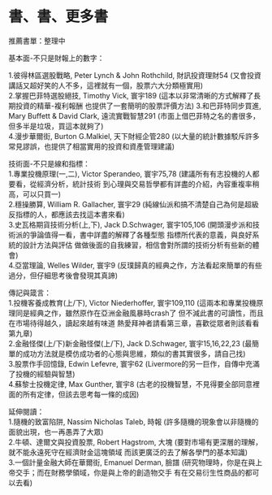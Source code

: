 # 書、書、更多書

推薦書單：整理中

基本面-不只是財報上的數字： 

1.彼得林區選股戰略, Peter Lynch & John Rothchild, 財訊投資理財54 \(又會投資講話又超好笑的人不多，這裡就有一個，股票六大分類極實用\)   
2.掌握巴菲特選股絕技, Timothy Vick, 寰宇189 \(這本以非常清晰的方式解釋了長期投資的精華-複利報酬 也提供了一套簡明的股票評價方法\) 3.和巴菲特同步買進, Mary Buffett & David Clark, 遠流實戰智慧291 \(市面上借巴菲特之名的書很多，但多半是垃圾，買這本就夠了\)   
4.漫步華爾街, Burton G.Malkiel, 天下財經企管280 \(以大量的統計數據駁斥許多常見謬誤，也提供了相當實用的投資和資產管理建議\)

技術面-不只是線和指標：   
1.專業投機原理\(一,二\), Victor Sperandeo, 寰宇75,78 \(建議所有有志投機的人都要看，從經濟分析，統計技術 到心理與交易哲學都有詳盡的介紹，內容重複率稍高，可以只買一\)   
2.穩操勝算, William R. Gallacher, 寰宇29 \(純線仙派和搞不清楚自己為何是超級反指標的人，都應該去找這本書來看\)   
3.史瓦格期貨技術分析\(上,下\), Jack D.Schwager, 寰宇105,106 \(開頭漫步派和技術派的爭論值得一看，書中詳盡的解釋了各種型態 指標所代表的意義，與良好系統的設計方法與評估 做做後面的自我練習，相信會對所謂的技術分析有些新的體會\)   
4.亞當理論, Welles Wilder, 寰宇9 \(反璞歸真的經典之作，方法看起來簡單的有些過分，但仔細思考後會發現其真諦\)

傳記與箴言：   
1.投機客養成教育\(上/下\), Victor Niederhoffer, 寰宇109,110 \(這兩本和專業投機原理同是經典之作，雖然原作在亞洲金融風暴時crash了 但不減此書的可讀性，而且在市場待得越久，讀起來越有味道 熱愛拜神者請看第三章，喜歡從眾者則該看看第九章\)   
2.金融怪傑\(上/下\)新金融怪傑\(上/下\), Jack D.Schwager, 寰宇15,16,22,23 \(最簡單的成功方法就是模仿成功者的心態與思維，類似的書其實很多，請自己找\)   
3.股票作手回憶錄, Edwin Lefevre, 寰宇62 \(Livermore的另一巨作，自傳中充滿了投機的經驗與智慧\)   
4.蘇黎士投機定律, Max Gunther, 寰宇8 \(古老的投機智慧，不見得要全部同意裡面的所有定律，但該去思考每一條的成因\)

延伸閱讀：   
1.隨機的致富陷阱, Nassim Nicholas Taleb, 時報 \(許多隨機的現象會以非隨機的面貌出現，也一再愚弄了大眾\)   
2.牛頓、達爾文與投資股票, Robert Hagstrom, 大塊 \(要對市場有更深層的理解，就不能永遠死守在經濟財金這塊領域 而該更廣泛的去了解各學門的基本知識\)   
3.一個計量金融大師在華爾街, Emanuel Derman, 臉譜 \(研究物理時，你是在與上帝交手；而在財務學領域，你是與上帝的創造物交手 有在交易衍生性商品的都可以去看\)


